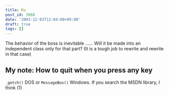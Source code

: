 ```yaml
---
title: Ku
post_id: 3088
date: '2003-12-03T12:04:00+09:00'
draft: true
tags: []
---
```


The behavior of the boss is inevitable ...... Will it be made into an independent class only for that part? (It is a tough job to rewrite and rewrite in that case)

## My note: How to quit when you press any key

`_getch()` DOS or `MessageBox()` Windows. If you search the MSDN library, I think (1)
